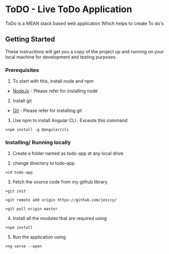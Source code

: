 # ToDO - Live ToDo Application

ToDo is a MEAN stack based web application Which helps to create To do's

## Getting Started

These instructions will get you a copy of the project up and running on your local machine for development and testing purposes.

### Prerequisites
 
1) To start with this, install node and npm

* [NodeJs](https://nodejs.org/en/) - Please refer for installing node

2) Install git 


* [Git](https://git-scm.com/book/en/v2/Getting-Started-Installing-Git) - Please refer for installing git

3) Use npm to install Angular CLI . Exceute this command

```
>npm install -g @angular/cli
```

 
### Installing/ Running locally


1) Create a folder named as todo-app at any local drive

2) change directory to todo-app

```
>cd todo-app
```

3) Fetch the source code from my github library
 
```
>git init
```

```
>git remote add origin https://github.com/jesccy/
```

```
>git pull origin master
```

4) Install all the modules that are required using

```
>npm install
```

5) Run the application using

```
>ng serve --open
```

